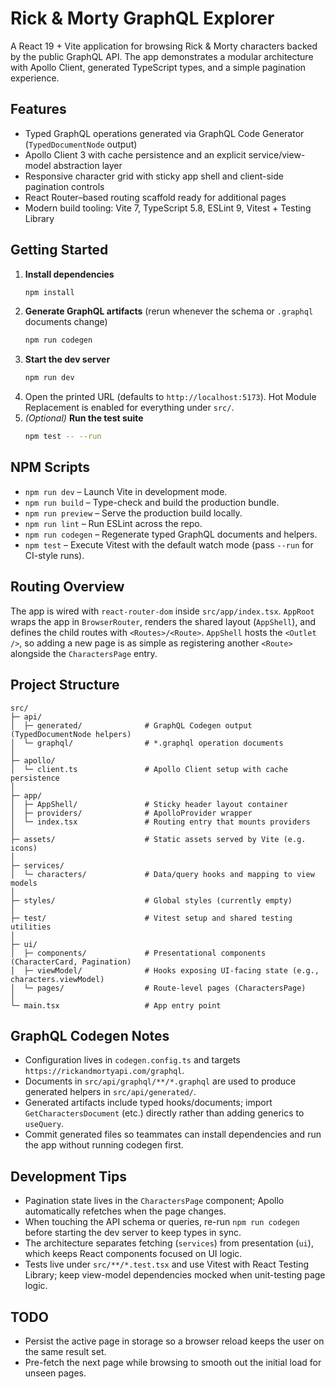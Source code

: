 # Rick & Morty GraphQL Explorer

A React 19 + Vite application for browsing Rick & Morty characters backed by the public GraphQL API. The app demonstrates a modular architecture with Apollo Client, generated TypeScript types, and a simple pagination experience.

## Features

- Typed GraphQL operations generated via GraphQL Code Generator (`TypedDocumentNode` output)
- Apollo Client 3 with cache persistence and an explicit service/view-model abstraction layer
- Responsive character grid with sticky app shell and client-side pagination controls
- React Router–based routing scaffold ready for additional pages
- Modern build tooling: Vite 7, TypeScript 5.8, ESLint 9, Vitest + Testing Library

## Getting Started

1. **Install dependencies**
   ```bash
   npm install
   ```
2. **Generate GraphQL artifacts** (rerun whenever the schema or `.graphql` documents change)
   ```bash
   npm run codegen
   ```
3. **Start the dev server**
   ```bash
   npm run dev
   ```
4. Open the printed URL (defaults to `http://localhost:5173`). Hot Module Replacement is enabled for everything under `src/`.
5. _(Optional)_ **Run the test suite**
   ```bash
   npm test -- --run
   ```

## NPM Scripts

- `npm run dev` – Launch Vite in development mode.
- `npm run build` – Type-check and build the production bundle.
- `npm run preview` – Serve the production build locally.
- `npm run lint` – Run ESLint across the repo.
- `npm run codegen` – Regenerate typed GraphQL documents and helpers.
- `npm test` – Execute Vitest with the default watch mode (pass `--run` for CI-style runs).

## Routing Overview

The app is wired with `react-router-dom` inside `src/app/index.tsx`. `AppRoot` wraps the app in `BrowserRouter`, renders the shared layout (`AppShell`), and defines the child routes with `<Routes>/<Route>`. `AppShell` hosts the `<Outlet />`, so adding a new page is as simple as registering another `<Route>` alongside the `CharactersPage` entry.

## Project Structure

```
src/
├─ api/
│  ├─ generated/              # GraphQL Codegen output (TypedDocumentNode helpers)
│  └─ graphql/                # *.graphql operation documents
│
├─ apollo/
│  └─ client.ts               # Apollo Client setup with cache persistence
│
├─ app/
│  ├─ AppShell/               # Sticky header layout container
│  ├─ providers/              # ApolloProvider wrapper
│  └─ index.tsx               # Routing entry that mounts providers
│
├─ assets/                    # Static assets served by Vite (e.g. icons)
│
├─ services/
│  └─ characters/             # Data/query hooks and mapping to view models
│
├─ styles/                    # Global styles (currently empty)
│
├─ test/                      # Vitest setup and shared testing utilities
│
├─ ui/
│  ├─ components/             # Presentational components (CharacterCard, Pagination)
│  ├─ viewModel/              # Hooks exposing UI-facing state (e.g., characters.viewModel)
│  └─ pages/                  # Route-level pages (CharactersPage)
│
└─ main.tsx                   # App entry point
```

## GraphQL Codegen Notes

- Configuration lives in `codegen.config.ts` and targets `https://rickandmortyapi.com/graphql`.
- Documents in `src/api/graphql/**/*.graphql` are used to produce generated helpers in `src/api/generated/`.
- Generated artifacts include typed hooks/documents; import `GetCharactersDocument` (etc.) directly rather than adding generics to `useQuery`.
- Commit generated files so teammates can install dependencies and run the app without running codegen first.

## Development Tips

- Pagination state lives in the `CharactersPage` component; Apollo automatically refetches when the page changes.
- When touching the API schema or queries, re-run `npm run codegen` before starting the dev server to keep types in sync.
- The architecture separates fetching (`services`) from presentation (`ui`), which keeps React components focused on UI logic.
- Tests live under `src/**/*.test.tsx` and use Vitest with React Testing Library; keep view-model dependencies mocked when unit-testing page logic.

## TODO

- Persist the active page in storage so a browser reload keeps the user on the same result set.
- Pre-fetch the next page while browsing to smooth out the initial load for unseen pages.
